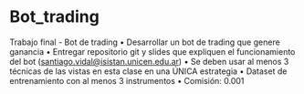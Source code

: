 # Bot_trading

Trabajo final - Bot de trading
 • Desarrollar un bot de trading que genere ganancia
 • Entregar repositorio git y slides que expliquen el funcionamiento del bot (santiago.vidal@isistan.unicen.edu.ar)
 • Se deben usar al menos 3 técnicas de las vistas en esta clase en una ÚNICA estrategia
 • Dataset de entrenamiento con al menos 3 instrumentos
 • Comisión: 0.001